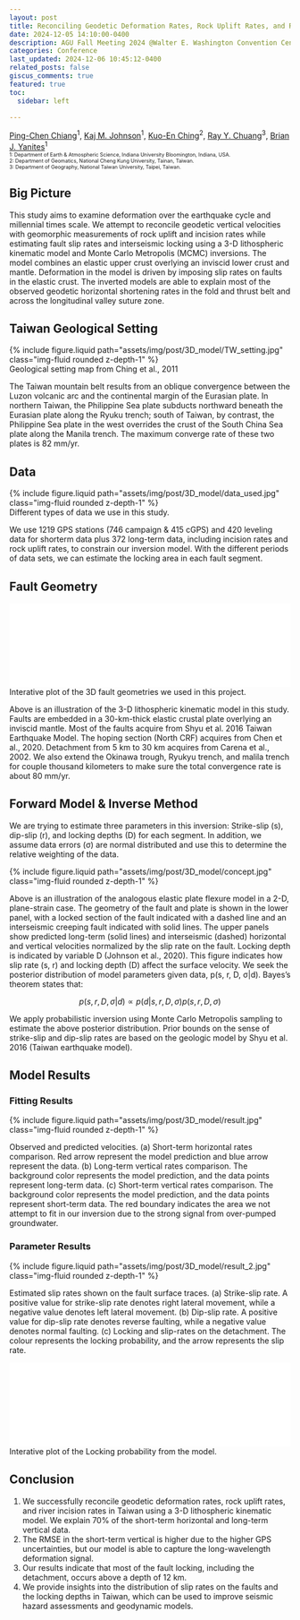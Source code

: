 ```yaml
---
layout: post
title: Reconciling Geodetic Deformation Rates, Rock Uplift Rates, and River Incision Rates in Taiwan Using a 3-D Lithospheric Kinematic Model
date: 2024-12-05 14:10:00-0400
description: AGU Fall Meeting 2024 @Walter E. Washington Convention Center, poster No. EP23B-1326
categories: Conference
last_updated: 2024-12-06 10:45:12-0400
related_posts: false
giscus_comments: true
featured: true
toc:
  sidebar: left

---
```


<p style="text-indent: 0em;"><span style="font-size:14px;"><a href="https://evan-pc-chiang.github.io/">Ping-Chen Chiang</a><sup>1</sup>, <a href="https://earth.indiana.edu/directory/faculty/johnson-kaj.html">Kaj M. Johnson</a><sup>1</sup>, <a href="https://www.geomatics.ncku.edu.tw/english/member.php?id=23&tpl=6">Kuo-En Ching</a><sup>2</sup>, <a href="https://raychuang0.wixsite.com/ntugeog">Ray Y. Chuang</a><sup>3</sup>, <a href="https://earth.indiana.edu/directory/faculty/yanites-brian.html">Brian J. Yanites</a><sup>1</sup></span><br />
<span style="font-size:9px;">1: Department of Earth &amp; Atmospheric Science, Indiana University Bloomington, Indiana, USA.<br />
2: Department of Geomatics, National Cheng Kung University, Tainan, Taiwan.<br />
3: Department of Geography, National Taiwan University, Taipei, Taiwan.<br /></span></p>

## Big Picture

This study aims to examine deformation over the earthquake cycle and millennial times scale. We attempt to reconcile geodetic vertical velocities with geomorphic measurements of rock uplift and incision rates while estimating fault slip rates and interseismic locking using a 3-D lithospheric kinematic model and Monte Carlo Metropolis (MCMC) inversions. The model combines an elastic upper crust overlying an inviscid lower crust and mantle. Deformation in the model is driven by imposing slip rates on faults in the elastic crust. The inverted models are able to explain most of the observed geodetic horizontal shortening rates in the fold and thrust belt and across the longitudinal valley suture zone.

## Taiwan Geological Setting

<div class="row mt-3">
    <div class="col-sm mt-3 mt-md-0">
        {% include figure.liquid path="assets/img/post/3D_model/TW_setting.jpg" class="img-fluid rounded z-depth-1" %}
    </div>
</div>
<div class="caption">
    Geological setting map from Ching et al., 2011
</div>


The Taiwan mountain belt results from an oblique convergence between the Luzon volcanic arc and the continental margin of the Eurasian plate. In northern Taiwan, the Philippine Sea plate subducts northward beneath the Eurasian plate along the Ryuku trench; south of Taiwan, by contrast, the Philippine Sea plate in the west overrides the crust of the South China Sea plate along the Manila trench. The maximum converge rate of these two plates is 82 mm/yr.


## Data

<div class="row mt-3">
    <div class="col-sm mt-3 mt-md-0">
        {% include figure.liquid path="assets/img/post/3D_model/data_used.jpg" class="img-fluid rounded z-depth-1" %}
    </div>
</div>
<div class="caption">
    Different types of data we use in this study.
</div>

We use 1219 GPS stations (746 campaign & 415 cGPS) and 420 leveling data for shorterm data plus 372 long-term data, including incision rates and rock uplift rates, to constrain our inversion model. With the different periods of data sets, we can estimate the locking area in each fault segment.


## Fault Geometry
<script>
function resizeIframe(iframe) {
  iframe.style.height = iframe.contentWindow.document.body.scrollHeight + 'px';
  iframe.style.width = iframe.contentWindow.document.body.scrollWidth + 'px';
}
</script>
<div class="row mt-3" style="margin: 0">
<iframe id="depth-iframe" src="/assets/img/post/3D_model/depth.html" width="100%" style="border: 0px dashed grey;" onload="resizeIframe(this)"></iframe>
</div>
<div class="caption">
    Interative plot of the 3D fault geometries we used in this project.
</div>

Above is an illustration of the 3-D lithospheric kinematic model in this study. Faults are embedded in a 30-km-thick elastic crustal plate overlying an inviscid mantle. Most of the faults acquire from Shyu et al. 2016 Taiwan Earthquake Model.  The hoping section (North CRF) acquires from Chen et al., 2020. Detachment from 5 km to 30 km acquires from Carena et al., 2002. We also extend the Okinawa trough, Ryukyu trench, and malila trench for couple thousand kilometers to make sure the total convergence rate is about 80 mm/yr.


## Forward Model & Inverse Method

We are trying to estimate three parameters in this inversion: Strike-slip (s), dip-slip (r), and locking depths (D) for each segment. In addition, we assume data errors (σ) are normal distributed and use this to determine the relative weighting of the data.

<div class="row mt-3" style="margin: 0">
    <div class="col-sm mt-3 mt-md-0">
        {% include figure.liquid path="assets/img/post/3D_model/concept.jpg" class="img-fluid rounded z-depth-1" %}
    </div>
</div>

Above is an illustration of the analogous elastic plate flexure model in a 2-D, plane-strain case. The geometry of the fault and plate is shown in the lower panel, with a locked section of the fault indicated with a dashed line and an interseismic creeping fault indicated with solid lines. The upper panels show predicted long-term (solid lines) and interseismic (dashed) horizontal and vertical velocities normalized by the slip rate on the fault. Locking depth is indicated by variable D (Johnson et al., 2020). This figure indicates how slip rate (s, r) and locking depth (D) affect the surface velocity. We seek the posterior distribution of model parameters given data, p(s, r, D, σ\|d). Bayes’s theorem states that:

$$
p(s,r,D,\sigma|d)\varpropto p(d|s,r,D,\sigma)p(s,r,D,\sigma)
$$

We apply probabilistic inversion using Monte Carlo Metropolis sampling to estimate the above posterior distribution. Prior bounds on the sense of strike-slip and dip-slip rates are based on the geologic model by Shyu et al. 2016 (Taiwan earthquake model).

## Model Results

### Fitting Results

<div class="row mt-3">
    <div class="col-sm mt-3 mt-md-0">
        {% include figure.liquid path="assets/img/post/3D_model/result.jpg" class="img-fluid rounded z-depth-1" %}
    </div>
</div>

Observed and predicted velocities. (a) Short-term horizontal rates comparison. Red arrow represent the model prediction and blue arrow represent the data. (b) Long-term vertical rates comparison. The background color represents the model prediction, and the data points represent long-term data. (c) Short-term vertical rates comparison. The background color represents the model prediction, and the data points represent short-term data. The red boundary indicates the area we not attempt to fit in our inversion due to the strong signal from over-pumped groundwater.

### Parameter Results

<div class="row mt-3">
    <div class="col-sm mt-3 mt-md-0">
        {% include figure.liquid path="assets/img/post/3D_model/result_2.jpg" class="img-fluid rounded z-depth-1" %}
    </div>
</div>

Estimated slip rates shown on the fault surface traces. (a) Strike-slip rate. A positive value for strike-slip rate denotes right lateral movement, while a negative value denotes left lateral movement. (b) Dip-slip rate.  A positive value for dip-slip rate denotes reverse faulting, while a negative value denotes normal faulting. (c) Locking and slip-rates on the detachment. The colour represents the locking probability, and the arrow represents the slip rate.


<div class="row mt-3" style="margin: 0">
<iframe id="depth-iframe" src="/assets/img/post/3D_model/locking.html" width="100%" style="border: 0px dashed grey;" onload="resizeIframe(this)"></iframe>
</div>
<div class="caption">
    Interative plot of the Locking probability from the model.
</div>

## Conclusion

1. We successfully reconcile geodetic deformation rates, rock uplift rates, and river incision rates in Taiwan using a 3-D lithospheric kinematic model. We explain 70% of the short-term horizontal and long-term vertical data.
2. The RMSE in the short-term vertical is higher due to the higher GPS uncertainties, but our model is able to capture the long-wavelength deformation signal.
3. Our results indicate that most of the fault locking, including the detachment, occurs above a depth of 12 km.
4. We provide insights into the distribution of slip rates on the faults and the locking depths in Taiwan, which can be used to improve seismic hazard assessments and geodynamic models.